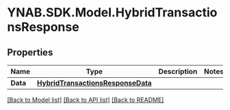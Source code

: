 # YNAB.SDK.Model.HybridTransactionsResponse

## Properties

Name | Type | Description | Notes
------------ | ------------- | ------------- | -------------
**Data** | [**HybridTransactionsResponseData**](HybridTransactionsResponseData.md) |  | 

[[Back to Model list]](../README.md#documentation-for-models) [[Back to API list]](../README.md#documentation-for-api-endpoints) [[Back to README]](../README.md)

